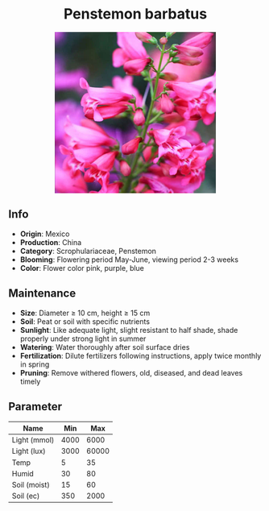 <h1 align='center'>Penstemon barbatus</h1>
<p align="center">
    <img 
        align='center'
        width='320'
        src="../images/penstemon barbatus.png" 
        alt='Penstemon barbatus' />
</p>

## Info

 - **Origin**: Mexico
 - **Production**: China
 - **Category**: Scrophulariaceae, Penstemon
 - **Blooming**: Flowering period May-June, viewing period 2-3 weeks
 - **Color**: Flower color pink, purple, blue

## Maintenance

 - **Size**: Diameter ≥ 10 cm, height ≥ 15 cm
 - **Soil**: Peat or soil with specific nutrients
 - **Sunlight**: Like adequate light, slight resistant to half shade, shade properly under strong light in summer
 - **Watering**: Water thoroughly after soil surface dries
 - **Fertilization**: Dilute fertilizers following instructions, apply twice monthly in spring
 - **Pruning**: Remove withered flowers, old, diseased, and dead leaves timely

## Parameter

| Name         | Min  | Max   |
|--------------|------|-------|
| Light (mmol) | 4000 | 6000  |
| Light (lux)  | 3000 | 60000 |
| Temp         | 5    | 35    |
| Humid        | 30   | 80    |
| Soil (moist) | 15   | 60    |
| Soil (ec)    | 350  | 2000  |